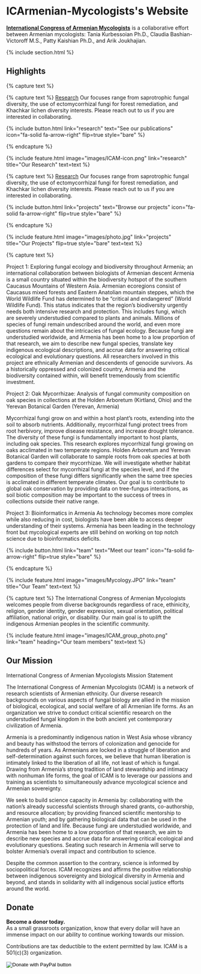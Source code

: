 ---
---

# ICArmenian-Mycologists's Website

[**International Congress of Armenian Mycologists**](https://icarmenian-mycologists.github.io/) is a collaborative effort between Armenian mycologists: Tania Kurbessoian Ph.D., Claudia Bashian-Victoroff M.S., Patty Kaishian Ph.D., and Arik Joukhajian. 

{% include section.html %}

## Highlights

{% capture text %}

{% capture text %}
[Research](research) Our focuses range from saprotrophic fungal diversity, the use of ectomycorrhizal fungi for forest remediation, and Khachkar lichen diversity interests. Please reach out to us if you are interested in collaborating. <br>

{%
  include button.html
  link="research"
  text="See our publications"
  icon="fa-solid fa-arrow-right"
  flip=true
  style="bare"
%}

{% endcapture %}

{%
  include feature.html
  image="images/ICAM-icon.png"
  link="research"
  title="Our Research"
  text=text
%}

{% capture text %}
[Research](research) Our focuses range from saprotrophic fungal diversity, the use of ectomycorrhizal fungi for forest remediation, and Khachkar lichen diversity interests. Please reach out to us if you are interested in collaborating. <br>

{%
  include button.html
  link="projects"
  text="Browse our projects"
  icon="fa-solid fa-arrow-right"
  flip=true
  style="bare"
%}

{% endcapture %}

{%
  include feature.html
  image="images/photo.jpg"
  link="projects"
  title="Our Projects"
  flip=true
  style="bare"
  text=text
%}

{% capture text %}

Project 1: Exploring fungal ecology and biodiversity throughout Armenia; an international collaboration between biologists of Armenian descent Armenia is a small country situated within the biodiversity hotspot of the southern Caucasus Mountains of Western Asia. Armenian ecoregions consist of Caucasus mixed forests and Eastern Anatolian mountain steppes, which the World Wildlife Fund has determined to be “critical and endangered” (World Wildlife Fund). This status indicates that the region’s biodiversity urgently needs both intensive research and protection. This includes fungi, which are severely understudied compared to plants and animals. Millions of species of fungi remain undescribed around the world, and even more questions remain about the intricacies of fungal ecology. Because fungi are understudied worldwide, and Armenia has been home to a low proportion of that research, we aim to describe new fungal species, translate key indigenous ecological descriptions, and accrue data for answering critical ecological and evolutionary questions. All researchers involved in this project are ethnically Armenian and descendents of genocide survivors. As a historically oppressed and colonized country, Armenia and the biodiversity contained within, will benefit tremendously from scientific investment.

Project 2: Oak Mycorrhizae: Analysis of fungal community composition on oak species in collections at the Holden Arboretum (Kirtland, Ohio) and the Yerevan Botanical Garden (Yerevan, Armenia)

Mycorrhizal fungi grow on and within a host plant’s roots, extending into the soil to absorb nutrients. Additionally, mycorrhizal fungi protect trees from root herbivory, improve disease resistance, and increase drought tolerance. The diversity of these fungi is fundamentally important to host plants, including oak species. This research explores mycorrhizal fungi growing on oaks acclimated in two temperate regions. Holden Arboretum and Yerevan Botanical Garden will collaborate to sample roots from oak species at both gardens to compare their mycorrhizae. We will investigate whether habitat differences select for mycorrhizal fungi at the species level, and if the composition of these fungi differs significantly when the same tree species is acclimated in different temperate climates. Our goal is to contribute to global oak conservation by providing data on tree-fungus interactions, as soil biotic composition may be important to the success of trees in collections outside their native range.

Project 3: Bioinformatics in Armenia As technology becomes more complex while also reducing in cost, biologists have been able to access deeper understanding of their systems. Armenia has been leading in the technology front but mycological experts are still behind on working on top notch science due to bioinformatics deficits.
<br>

{%
  include button.html
  link="team"
  text="Meet our team"
  icon="fa-solid fa-arrow-right"
  flip=true
  style="bare"
%}

{% endcapture %}

{%
  include feature.html
  image="images/Mycology.JPG"
  link="team"
  title="Our Team"
  text=text
%}

{% capture text %}
The International Congress of Armenian Mycologists welcomes people from diverse backgrounds regardless of race, ethinicity, religion, gender identity, gender expression, sexual orientation, political affiliation, national origin, or disability. Our main goal is to uplift the indigenous Armenian peoples in the scientific community.  <br>

{%
  include feature.html
  image="images/ICAM_group_photo.png"
  link="team"
  heading="Our team members"
  text=text
%}

<!-- section break --> 

## Our Mission

International Congress of Armenian Mycologists Mission Statement


The International Congress of Armenian Mycologists (ICAM) is a network of research scientists of Armenian ethnicity. Our diverse research backgrounds on various aspects of fungal biology are allied in the mission of biological, ecological, and social welfare of all Armenian life forms. As an organization we strive to conduct critical scientific research on the understudied fungal kingdom in the both ancient yet contemporary civilization of Armenia.   

Armenia is a predominantly indigenous nation in West Asia whose vibrancy and beauty has withstood the terrors of colonization and genocide for hundreds of years. As Armenians are locked in a struggle of liberation and self-determination against such forces, we believe that human liberation is intimately linked to the liberation of all life, not least of which is fungal.  Drawing from Armenia’s strong tradition of land stewardship and intimacy with nonhuman life forms, the goal of ICAM is to leverage our passions and training as scientists to simultaneously advance mycological science and Armenian sovereignty. 

We seek to build science capacity in Armenia by: collaborating with the nation’s already successful scientists through shared grants, co-authorship, and resource allocation; by providing financed scientific mentorship to Armenian youth; and by gathering biological data that can be used in the protection of land and life. Because fungi are understudied worldwide, and Armenia has been home to a low proportion of that research, we aim to describe new species and accrue data for answering critical ecological and evolutionary questions. Seating such research in Armenia will serve to bolster Armenia’s overall impact and contribution to science. 

Despite the common assertion to the contrary, science is informed by sociopolitical forces. ICAM recognizes and affirms the positive relationship between indigenous sovereignty and biological diversity in Armenia and beyond, and stands in solidarity with all indigenous social justice  efforts around the world. 

 <!-- ******DONATE****** -->
 <section id="donate" class="donate section text-center">
   <div class="container">
     <div class="donate-inner">
       <h2 class="title text-center">Donate</h2>
       <div class="info">
         <p><strong>Become a donor today.</strong><br>As a small grassroots organization, know that every dollar will have an immense impact on our ability to continue working towards our mission.</p> <p>Contributions are tax deductible to the extent permitted by law. ICAM is a 501(c)(3) organization.</p>
           <!--//You need to generate your own PayPal button if you choose to use Paypal - https://www.paypal.com/us/cgi-bin/?cmd=_donate-intro-outside -->
           <form action="https://www.paypal.com/donate" method="post" target="_top">
<input type="hidden" name="hosted_button_id" value="2R7NG72AEAP6Y" />
<input type="image" src="https://www.paypalobjects.com/en_US/i/btn/btn_donate_LG.gif" border="0" name="submit" title="PayPal - The safer, easier way to pay online!" alt="Donate with PayPal button" />
<img alt="" border="0" src="https://www.paypal.com/en_US/i/scr/pixel.gif" width="1" height="1" />
</form>
 <!--//PayPal generated code ends-->
